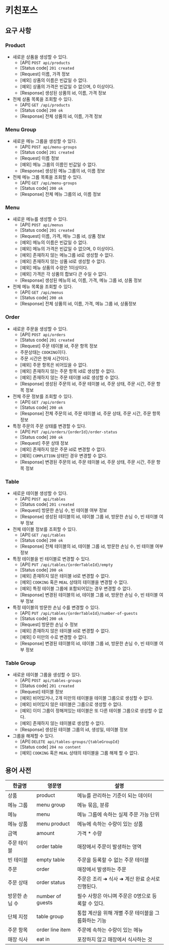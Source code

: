 # 키친포스

## 요구 사항

### Product

- 새로운 상품을 생성할 수 있다.
    - [API] `POST api/products`
    - [Status code] `201 created`
    - [Request] 이름, 가격 정보
    - [예외] 상품의 이름은 빈값일 수 없다.
    - [예외] 상품의 가격은 빈값일 수 없으며, 0 이상이다.
    - [Response] 생성된 상품의 id, 이름, 가격 정보
- 전체 상품 목록을 조회할 수 있다.
    - [API] `GET /api/products`
    - [Status code] `200 ok`
    - [Response] 전체 상품의 id, 이름, 가격 정보

### Menu Group

- 새로운 메뉴 그룹을 생성할 수 있다.
    - [API] `POST api/menu-groups`
    - [Status code] `201 created`
    - [Request] 이름 정보
    - [예외] 메뉴 그룹의 이름인 빈값일 수 없다.
    - [Response] 생성된 메뉴 그룹의 id, 이름 정보
- 전체 메뉴 그룹 목록을 조회할 수 있다.
    - [API] `GET /api/menu-groups`
    - [Status code] `200 ok`
    - [Response] 전체 메뉴 그룹의 id, 이름 정보

### Menu

- 새로운 메뉴를 생성할 수 있다.
    - [API] `POST api/menus`
    - [Status code] `201 created`
    - [Request] 이름, 가격, 메뉴 그룹 id, 상품 정보
    - [예외] 메뉴의 이름은 빈값일 수 없다.
    - [예외] 메뉴의 가격은 빈값일 수 없으며, 0 이상이다.
    - [예외] 존재하지 않는 메뉴그룹 id로 생성할 수 없다.
    - [예외] 존재하지 않는 상품 id로 생성할 수 없다.
    - [예외] 메뉴 상품의 수량은 1이상이다.
    - [예외] 가격은 각 상품의 합보다 큰 수일 수 없다.
    - [Response] 생성된 메뉴의 id, 이름, 가격, 메뉴 그룹 id, 상품 정보
- 전체 메뉴 목록을 조회할 수 있다.
    - [API] `GET /api/menus`
    - [Status code] `200 ok`
    - [Response] 전체 상품의 id, 이름, 가격, 메뉴 그룹 id, 상품정보

### Order

- 새로운 주문을 생성할 수 있다.
    - [API] `POST api/orders`
    - [Status code] `201 created`
    - [Request] 주문 테이블 id, 주문 항목 정보
    - 주문상태는 `COOKING`이다.
    - 주문 시간은 현재 시간이다.
    - [예외] 주문 항목은 비어있을 수 없다.
    - [예외] 존재하지 않는 주문 항목 id로 생성할 수 없다.
    - [예외] 존재하지 않는 주문 테이블 id로 생성할 수 없다.
    - [Response] 생성된 주문의 id, 주문 테이블 id, 주문 상태, 주문 시간, 주문 항목 정보
- 전체 주문 정보를 조회할 수 있다.
    - [API] `GET /api/orders`
    - [Status code] `200 ok`
    - [Response] 전체 주문의 id, 주문 테이블 id, 주문 상태, 주문 시간, 주문 항목 정보
- 특정 주문의 주문 상태를 변경할 수 있다.
    - [API] `PUT /api/orders/{orderId}/order-status`
    - [Status code] `200 ok`
    - [Request] 주문 상태 정보
    - [예외] 존재하지 않은 주문 id로 변경할 수 없다.
    - [예외] `COMPLETION` 상태인 경우 변경할 수 없다.
    - [Response] 변경된 주문의 id, 주문 테이블 id, 주문 상태, 주문 시간, 주문 항목 정보

### Table

- 새로운 테이블 생성할 수 있다.
    - [API] `POST api/tables`
    - [Status code] `201 created`
    - [Request]  방문한 손님 수, 빈 테이블 여부 정보
    - [Response] 생성된 테이블의 id, 테이블 그룹 id, 방문한 손님 수, 빈 테이블 여부 정보
- 전체 테이블 정보를 조회할 수 있다.
    - [API] `GET /api/tables`
    - [Status code] `200 ok`
    - [Response] 전체 테이블의 id, 테이블 그룹 id, 방문한 손님 수, 빈 테이블 여부 정보
- 특정 테이블을 빈 테이블로 변경할 수 있다.
    - [API] `PUT /api/tables/{orderTableId}/empty`
    - [Status code] `200 ok`
    - [예외] 존재하지 않은 테이블 id로 변경할 수 없다.
    - [예외] `COOKING` 혹은 `MEAL` 상태의 테이블을 변경할 수 없다.
    - [예외] 특정 테이블 그룹에 포함되어있는 경우 변경할 수 없다.
    - [Response] 변경된 테이블의 id, 테이블 그룹 id, 방문한 손님 수, 빈 테이블 여부 정보
- 특정 테이블의 방문한 손님 수를 변경할 수 있다.
    - [API] `PUT /api/tables/{orderTableId}/number-of-guests`
    - [Status code] `200 ok`
    - [Request] 방문한 손님 수 정보
    - [예외] 존재하지 않은 테이블 id로 변경할 수 없다.
    - [예외] 0 미만의 수로 변경할 수 없다.
    - [Response] 변경된 테이블의 id, 테이블 그룹 id, 방문한 손님 수, 빈 테이블 여부 정보

### Table Group

- 새로운 테이블 그룹을 생성할 수 있다.
    - [API] `POST api/tables-groups`
    - [Status code] `201 created`
    - [Request] 테이블 정보
    - [예외] 비어있거나, 2개 미만의 테이블을 테이블 그룹으로 생성할 수 없다.
    - [예외] 비어있지 않은 테이블은 그룹으로 생성할 수 없다.
    - [예외] 이미 그룹이 정해져있는 테이블은 또 다른 테이블 그룹으로 생성할 수 없다.
    - [예외] 존재하지 않는 테이블로 생성할 수 없다.
    - [Response] 생성된 테이블 그룹의 id, 생성일, 테이블 정보
- 그룹을 해제할 수 있다.
    - [API] `DELETE api/tables-groups/{tableGroupId}`
    - [Status code] `204 no content`
    - [예외] `COOKING` 혹은 `MEAL` 상태의 테이블을 그룹 해제 할 수 없다.

## 용어 사전

| 한글명    | 영문명 | 설명 |
|--------| --- | --- |
| 상품     | product | 메뉴를 관리하는 기준이 되는 데이터 |
| 메뉴 그룹  | menu group | 메뉴 묶음, 분류 |
| 메뉴     | menu | 메뉴 그룹에 속하는 실제 주문 가능 단위 |
| 메뉴 상품  | menu product | 메뉴에 속하는 수량이 있는 상품 |
| 금액     | amount | 가격 * 수량 |
| 주문 테이블 | order table | 매장에서 주문이 발생하는 영역 |
| 빈 테이블  | empty table | 주문을 등록할 수 없는 주문 테이블 |
| 주문     | order | 매장에서 발생하는 주문 |
| 주문 상태  | order status | 주문은 조리 ➜ 식사 ➜ 계산 완료 순서로 진행된다. |
| 방문한 손님 수 | number of guests | 필수 사항은 아니며 주문은 0명으로 등록할 수 있다. |
| 단체 지정  | table group | 통합 계산을 위해 개별 주문 테이블을 그룹화하는 기능 |
| 주문 항목  | order line item | 주문에 속하는 수량이 있는 메뉴 |
| 매장 식사  | eat in | 포장하지 않고 매장에서 식사하는 것 |

